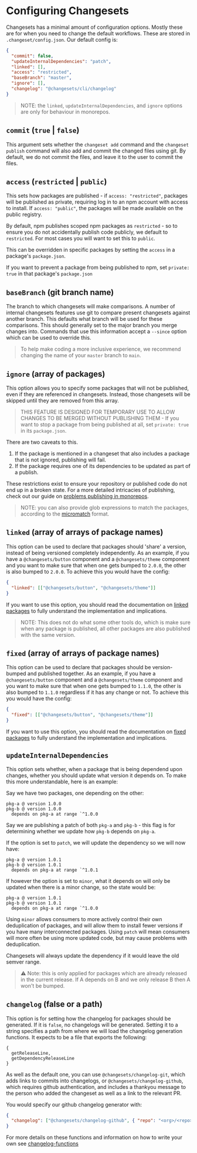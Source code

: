 # Configuring Changesets

Changesets has a minimal amount of configuration options. Mostly these are for when you need to change the default workflows. These are stored in `.changeset/config.json`. Our default config is:

```json
{
  "commit": false,
  "updateInternalDependencies": "patch",
  "linked": [],
  "access": "restricted",
  "baseBranch": "master",
  "ignore": [],
  "changelog": "@changesets/cli/changelog"
}
```

> NOTE: the `linked`, `updateInternalDependencies`, and `ignore` options are only for behaviour in monorepos.

## `commit` (`true` | `false`)

This argument sets whether the `changeset add` command and the `changeset publish` command will also add and commit the changed files using git. By default, we do not commit the files, and leave it to the user to commit the files.

## `access` (`restricted` | `public`)

This sets how packages are published - if `access: "restricted"`, packages will be published as private, requiring log in to an npm account with access to install. If `access: "public"`, the packages will be made available on the public registry.

By default, npm publishes scoped npm packages as `restricted` - so to ensure you do not accidentally publish code publicly, we default to `restricted`. For most cases you will want to set this to `public`.

This can be overridden in specific packages by setting the `access` in a package's `package.json`.

If you want to prevent a package from being published to npm, set `private: true` in that package's `package.json`

## `baseBranch` (git branch name)

The branch to which changesets will make comparisons. A number of internal changesets features use git to compare present changesets against another branch. This defaults what branch will be used for these comparisons. This should generally set to the major branch you merge changes into. Commands that use this information accept a `--since` option which can be used to override this.

> To help make coding a more inclusive experience, we recommend changing the name of your `master` branch to `main`.

## `ignore` (array of packages)

This option allows you to specify some packages that will not be published, even if they are referenced in changesets. Instead, those changesets will be skipped until they are removed from this array.

> THIS FEATURE IS DESIGNED FOR TEMPORARY USE TO ALLOW CHANGES TO BE MERGED WITHOUT PUBLISHING THEM - If you want to stop a package from being published at all, set `private: true` in its `package.json`.

There are two caveats to this.

1. If the package is mentioned in a changeset that also includes a package that is not ignored, publishing will fail.
2. If the package requires one of its dependencies to be updated as part of a publish.

These restrictions exist to ensure your repository or published code do not end up in a broken state. For a more detailed intricacies of publishing, check out our guide on [problems publishing in monorepos](./problems-publishing-in-monorepos.md).

> NOTE: you can also provide glob expressions to match the packages, according to the [micromatch](https://www.npmjs.com/package/micromatch) format.

## `linked` (array of arrays of package names)

This option can be used to declare that packages should 'share' a version, instead of being versioned completely independently. As an example, if you have a `@changesets/button` component and a `@changesets/theme` component and you want to make sure that when one gets bumped to `2.0.0`, the other is also bumped to `2.0.0`. To achieve this you would have the config:

```json
{
  "linked": [["@changesets/button", "@changesets/theme"]]
}
```

If you want to use this option, you should read the documentation on [linked packages](./linked-packages.md) to fully understand the implementation and implications.

> NOTE: This does not do what some other tools do, which is make sure when any package is published, all other packages are also published with the same version.

## `fixed` (array of arrays of package names)

This option can be used to declare that packages should be version-bumped and published together. As an example, if you have a `@changesets/button` component and a `@changesets/theme` component and you want to make sure that when one gets bumped to `1.1.0`, the other is also bumped to `1.1.0` regardless if it has any change or not. To achieve this you would have the config:

```json
{
  "fixed": [["@changesets/button", "@changesets/theme"]]
}
```

If you want to use this option, you should read the documentation on [fixed packages](./fixed-packages.md) to fully understand the implementation and implications.

## `updateInternalDependencies`

This option sets whether, when a package that is being dependend upon changes, whether you should update what version it depends on. To make this more understandable, here is an example:

Say we have two packages, one depending on the other:

```
pkg-a @ version 1.0.0
pkg-b @ version 1.0.0
  depends on pkg-a at range `^1.0.0
```

Say we are publishing a patch of both `pkg-a` and `pkg-b` - this flag is for determining whether we update how `pkg-b` depends on `pkg-a`.

If the option is set to `patch`, we will update the dependency so we will now have:

```
pkg-a @ version 1.0.1
pkg-b @ version 1.0.1
  depends on pkg-a at range `^1.0.1
```

If however the option is set to `minor`, what it depends on will only be updated when there is a minor change, so the state would be:

```
pkg-a @ version 1.0.1
pkg-b @ version 1.0.1
  depends on pkg-a at range `^1.0.0
```

Using `minor` allows consumers to more actively control their own deduplication of packages, and will allow them to install fewer versions if you have many interconnected packages. Using `patch` will mean consumers will more often be using more updated code, but may cause problems with deduplication.

Changesets will always update the dependency if it would leave the old semver range.

> ⚠ Note: this is only applied for packages which are already released in the current release. If A depends on B and we only release B then A won't be bumped.

## `changelog` (false or a path)

This option is for setting how the changelog for packages should be generated. If it is `false`, no changelogs will be generated. Setting it to a string specifies a path from where we will load the changelog generation functions. It expects to be a file that exports the following:

```
{
  getReleaseLine,
  getDependencyReleaseLine
}
```

As well as the default one, you can use `@changesets/changelog-git`, which adds links to commits into changelogs, or `@changesets/changelog-github`, which requires github authentication, and includes a thankyou message to the person who added the changeset as well as a link to the relevant PR.

You would specify our github changelog generator with:

```json
{
  "changelog": ["@changesets/changelog-github", { "repo": "<org>/<repo>" }]
}
```

For more details on these functions and information on how to write your own see [changelog-functions](./modifying-changelog-format.md)

